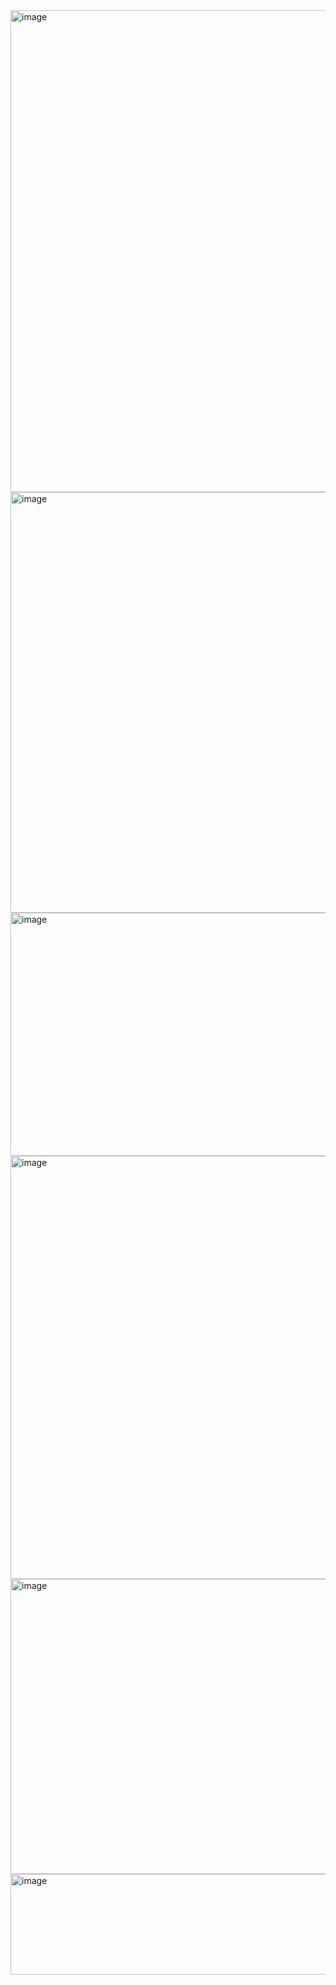 <img width="1909" height="771" alt="image" src="https://github.com/user-attachments/assets/8c66c490-1f2f-487b-af6c-bfb8e7cdf686" />

<img width="832" height="673" alt="image" src="https://github.com/user-attachments/assets/d08edc20-be5c-46e1-b861-fa440a032495" />

<img width="946" height="389" alt="image" src="https://github.com/user-attachments/assets/b020f341-81bf-46da-8bb8-dcce1f1faef0" />

<img width="943" height="677" alt="image" src="https://github.com/user-attachments/assets/cd693c62-770e-4f5f-9b68-3aab89dcdaa8" />

<img width="631" height="472" alt="image" src="https://github.com/user-attachments/assets/4c9c166e-f9c9-4c89-bf84-325880623b53" />

<img width="817" height="161" alt="image" src="https://github.com/user-attachments/assets/e404a146-c558-4bc3-9d4e-dbb460d15509" />

